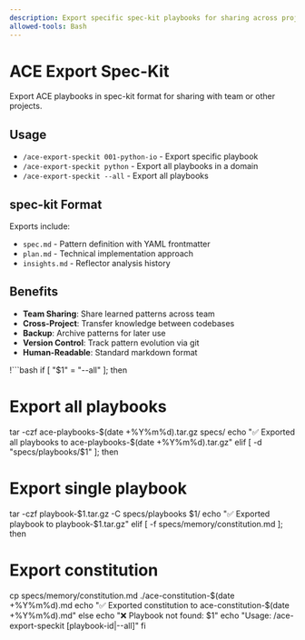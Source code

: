 ```yaml
---
description: Export specific spec-kit playbooks for sharing across projects
allowed-tools: Bash
---
```


# ACE Export Spec-Kit

Export ACE playbooks in spec-kit format for sharing with team or other projects.

## Usage
- `/ace-export-speckit 001-python-io` - Export specific playbook
- `/ace-export-speckit python` - Export all playbooks in a domain
- `/ace-export-speckit --all` - Export all playbooks

## spec-kit Format

Exports include:
- `spec.md` - Pattern definition with YAML frontmatter
- `plan.md` - Technical implementation approach
- `insights.md` - Reflector analysis history

## Benefits
- **Team Sharing**: Share learned patterns across team
- **Cross-Project**: Transfer knowledge between codebases
- **Backup**: Archive patterns for later use
- **Version Control**: Track pattern evolution via git
- **Human-Readable**: Standard markdown format

!```bash
if [ "$1" = "--all" ]; then
  # Export all playbooks
  tar -czf ace-playbooks-$(date +%Y%m%d).tar.gz specs/
  echo "✅ Exported all playbooks to ace-playbooks-$(date +%Y%m%d).tar.gz"
elif [ -d "specs/playbooks/$1" ]; then
  # Export single playbook
  tar -czf playbook-$1.tar.gz -C specs/playbooks $1/
  echo "✅ Exported playbook to playbook-$1.tar.gz"
elif [ -f specs/memory/constitution.md ]; then
  # Export constitution
  cp specs/memory/constitution.md ./ace-constitution-$(date +%Y%m%d).md
  echo "✅ Exported constitution to ace-constitution-$(date +%Y%m%d).md"
else
  echo "❌ Playbook not found: $1"
  echo "Usage: /ace-export-speckit [playbook-id|--all]"
fi
```

